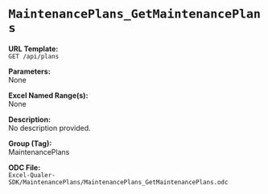 # `MaintenancePlans_GetMaintenancePlans`

**URL Template:**  
`GET /api/plans`

**Parameters:**  
None

**Excel Named Range(s):**  
None

**Description:**  
No description provided.

**Group (Tag):**  
MaintenancePlans

**ODC File:**  
`Excel-Qualer-SDK/MaintenancePlans/MaintenancePlans_GetMaintenancePlans.odc`
